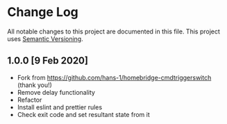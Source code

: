 # Change Log

All notable changes to this project are documented in this file. This project uses [Semantic Versioning](https://semver.org/).

## 1.0.0 [9 Feb 2020]

- Fork from https://github.com/hans-1/homebridge-cmdtriggerswitch (thank you!)
- Remove delay functionality
- Refactor
- Install eslint and prettier rules
- Check exit code and set resultant state from it